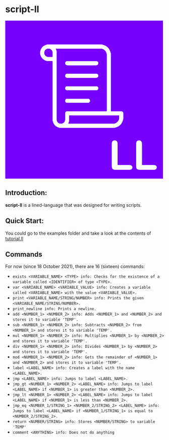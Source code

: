 # script-ll

![script-ll](https://github.com/vs-123/script-ll/blob/main/images/LL-icon.png)


## Introduction:
**script-ll** is a lined-language that was designed for writing scripts.

## Quick Start:
You could go to the examples folder and take a look at the contents of [tutorial.ll](https://github.com/vs-123/script-ll/blob/main/examples/tutorial.ll)

## Commands
For now (since 18 October 2021), there are 16 (sixteen) commands:
 - `exists <VARIABLE_NAME> <TYPE> info: Checks for the existence of a variable called <IDENTIFIER> of type <TYPE>.`
 - `var <VARIABLE_NAME> <VARIABLE_VALUE> info: Creates a variable called <VARIABLE_NAME> with the value <VARIABLE_VALUE>.`
 - `print <VARIABLE_NAME/STRING/NUMBER> info: Prints the given <VARIABLE_NAME/STRING/NUMBER>.`
 - `print_newline info: Prints a newline.`
 - `add <NUMBER_1> <NUMBER_2> info: Adds <NUMBER_1> and <NUMBER_2> and stores it to variable 'TEMP'.`
 - `sub <NUMBER_1> <NUMBER_2> info: Subtracts <NUMBER_2> from <NUMBER_1> and stores it to variable 'TEMP'.`
 - `mul <NUMBER_1> <NUMBER_2> info: Multiplies <NUMBER_1> by <NUMBER_2> and stores it to variable 'TEMP'.`
 - `div <NUMBER_1> <NUMBER_2> info: Divides <NUMBER_1> by <NUMBER_2> and stores it to variable 'TEMP'.`
 - `mod <NUMBER_1> <NUMBER_2> info: Gets the remainder of <NUMBER_1> and <NUMBER_2> and stores it to variable 'TEMP'.`
 - `label <LABEL_NAME> info: Creates a label with the name <LABEL_NAME>.`
 - `jmp <LABEL_NAME> info: Jumps to label <LABEL_NAME>.`
 - `jmp_gt <NUMBER_1> <NUMBER_2> <LABEL_NAME> info: Jumps to label <LABEL_NAME> if <NUMBER_1> is greater than <NUMBER_2>.`
 - `jmp_lt <NUMBER_1> <NUMBER_2> <LABEL_NAME> info: Jumps to label <LABEL_NAME> if <NUMBER_1> is less than <NUMBER_2>.`
 - `jmp_eq <NUMBER_1/STRING_1> <NUMBER_2/STRING_2> <LABEL_NAME> info: Jumps to label <LABEL_NAME> if <NUMBER_1/STRING_1> is equal to <NUMBER_2/STRING_2>.`
 - `return <NUMBER/STRING> info: Stores <NUMBER/STRING> to variable 'TEMP'`
 - `comment <ANYTHING> info: Does not do anything`
